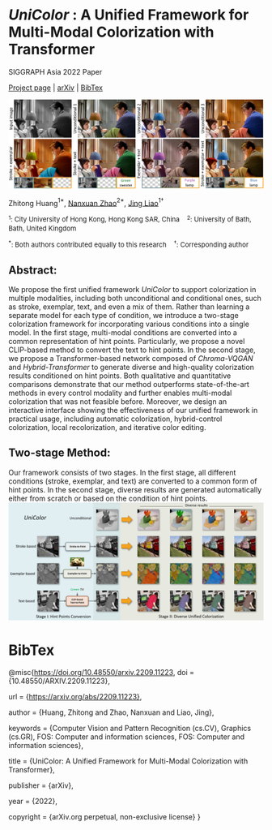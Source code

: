 # *UniColor* : A Unified Framework for Multi-Modal Colorization with Transformer

SIGGRAPH Asia 2022 Paper  

[Project page](https://luckyhzt.github.io/unicolor) | [arXiv](https://arxiv.org/abs/2209.11223) | [BibTex](#bibtex)

![alt text](figures/teaser.png)

Zhitong Huang$^{1*}$, [Nanxuan Zhao](http://nxzhao.com/)$^{2*}$, [Jing Liao](https://liaojing.github.io/html/)$^{1\dagger}$

<font size="2">$^1$: City University of Hong Kong, Hong Kong SAR, China &nbsp;&nbsp; $^2$: University of Bath, Bath, United Kingdom

$^*$: Both authors contributed equally to this research &nbsp;&nbsp; $^\dagger$: Corresponding author</font>

## Abstract:
We propose the first unified framework <em>UniColor</em> to support colorization in multiple modalities, including both unconditional and conditional ones, such as stroke, exemplar, text, and even a mix of them. Rather than learning a separate model for each type of condition, we introduce a two-stage colorization framework for incorporating various conditions into a single model. In the first stage, multi-modal conditions are converted into a common representation of hint points. Particularly, we propose a novel CLIP-based method to convert the text to hint points. In the second stage, we propose a Transformer-based network composed of <em>Chroma-VQGAN</em> and <em>Hybrid-Transformer</em> to generate diverse and high-quality colorization results conditioned on hint points. Both qualitative and quantitative comparisons demonstrate that our method outperforms state-of-the-art methods in every control modality and further enables multi-modal colorization that was not feasible before. Moreover, we design an interactive interface showing the effectiveness of our unified framework in practical usage, including automatic colorization, hybrid-control colorization, local recolorization, and iterative color editing.

## Two-stage Method:
Our framework consists of two stages. In the first stage, all different conditions (stroke, exemplar, and text) are converted to a common form of hint points. In the second stage, diverse results are generated automatically either from scratch or based on the condition of hint points.
![alt text](figures/unified.png)

# BibTex
@misc{https://doi.org/10.48550/arxiv.2209.11223,
  doi = {10.48550/ARXIV.2209.11223},

  url = {https://arxiv.org/abs/2209.11223},
  
  author = {Huang, Zhitong and Zhao, Nanxuan and Liao, Jing},
  
  keywords = {Computer Vision and Pattern Recognition (cs.CV), Graphics (cs.GR), FOS: Computer and information sciences, FOS: Computer and information sciences},
  
  title = {UniColor: A Unified Framework for Multi-Modal Colorization with Transformer},
  
  publisher = {arXiv},
  
  year = {2022},
  
  copyright = {arXiv.org perpetual, non-exclusive license}
}
